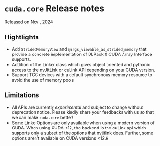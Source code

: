 # `cuda.core` Release notes

Released on Nov <TODO>, 2024

## Hightlights

- Add `StridedMemoryView` and `@args_viewable_as_strided_memory` that provide a concrete
  implementation of DLPack & CUDA Array Interface supports.
- Addition of the Linker class which gives object oriented and pythonic access to the nvJitLink or cuLink API
  depending on your CUDA version.
- Support TCC devices with a default synchronous memory resource to avoid the use of memory pools


## Limitations

- All APIs are currently *experimental* and subject to change without deprecation notice.
  Please kindly share your feedbacks with us so that we can make `cuda.core` better!
- Some LinkerOptions are only available when using a modern version of CUDA. When using CUDA <12, 
  the backend is the cuLink api which supports only a subset of the options that nvjitlink does.
  Further, some options aren't available on CUDA versions <12.6
